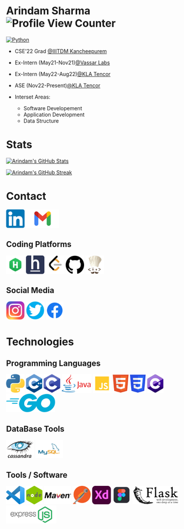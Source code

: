 # Arindam Sharma ![Profile View Counter](https://komarev.com/ghpvc/?username=arindamsharma)

<a href="https://readyplayer.me/gallery/63ad711bd16b67196c5806d8-FB3knHjpeg"><img src="https://readyplayerme-photobooth.s3.amazonaws.com/63ad711bd16b67196c5806d8/FB3knH.jpeg" alt="Python" style="height:250px;"/></a> 
<!-- [![Me](https://readyplayerme-photobooth.s3.amazonaws.com/63ad711bd16b67196c5806d8/FB3knH.jpeg)](https://readyplayer.me/gallery/63ad711bd16b67196c5806d8-FB3knHjpeg) -->

* CSE'22 Grad [@IIITDM Kancheepurem](https://iiitdm.ac.in)
* Ex-Intern (May21-Nov21)[@Vassar Labs](https://vassarlabs.com)
* Ex-Intern (May22-Aug22)[@KLA Tencor](https://kla.com)
* ASE (Nov22-Present)[@KLA Tencor](https://lnw.com)

* Interset Areas:
    * Software Developement
    * Application Development
    * Data Structure

# Stats
[![Arindam's GitHub Stats](https://github-readme-stats.vercel.app/api?username=arindamsharma&theme=blueberry)](https://github.com/anuraghazra/github-readme-stats/tree/master/themes)

[![Arindam's GitHub Streak](https://github-readme-streak-stats.herokuapp.com/?user=arindamsharma&theme=blueberry_duo)](https://github.com/DenverCoder1/github-readme-streak-stats)

<!-- [![Top Langs](https://github-readme-stats.vercel.app/api/top-langs/?username=ArindamSharma&layout=compact)](https://github.com/ArindamSharma/github-readme-stats) -->

<!-- [![Top Langs](https://github-readme-stats.vercel.app/api/top-langs/?username=ArindamSharma&langs_count=8)](https://github.com/ArindamSharma/github-readme-stats) -->

<!-- # Github Contributers
![GitHub Contributors Image](https://contrib.rocks/image?repo=arindamsharma/evolution-using-selection)
 -->

# Contact 
<!-- [![LinkedIn Connect](https://img.shields.io/badge/%20-Connect-black?color=14171A&labelColor=212121&logo=linkedin&logoColor=ffffff)](https://www.linkedin.com/in/arindamsharma18/)  -->

<a href="https://www.linkedin.com/in/arindamsharma18/"><img src="./img/contact/linkedin.png" alt="Python" style="height:50px;"/></a> 
<a href="mailto:arindamsharma1998@gmail.com"><img src="./img/contact/gmail.png" alt="Python" style="height:50px;"/></a>

## Coding Platforms

<a href="https://www.hackerrank.com/ArindamSharma"><img src="./img/contact/hackerrank.png" alt="hackerrank" style="height:50px;"/></a> 
<a href="https://www.hackerearth.com/@ArindamSharma"><img src="./img/contact/hackerearth.png" alt="hackerearth" style="height:50px;"/></a> 
<a href="https://leetcode.com/ArindamSharma/"><img src="./img/contact/leetcode.png" alt="leetcode" style="height:50px;"/></a> 
<a href="https://github.com/ArindamSharma"><img src="./img/contact/github.png" alt="girhub" style="height:50px;"/></a> 
<a href="https://www.codechef.com/users/arindam_s/"><img src="./img/contact/codechef.png" alt="codechef" style="height:50px;"/></a> 

## Social Media

<a href="https://www.instagram.com/arindam__s/"><img src="./img/contact/instagram.png" alt="instagram" style="height:50px;"/></a>
<a href="https://twitter.com/Arindam10400450"><img src="./img/contact/twitter.png" alt="twitter" style="height:50px;"/></a>
<a href="https://www.facebook.com/profile.php?id=100016351571912"><img src="./img/contact/facebook.png" alt="facebook" style="height:50px;"/></a>

# Technologies

## Programming Languages

<a href="#"><img src="./img/skill/python.png" alt="Python" style="height:50px;"/></a>
<a href="#"><img src="./img/skill/c++.png" alt="C++" style="height:50px;"/></a>
<a href="#"><img src="./img/skill/c.png" alt="C" style="height:50px;"/></a>
<a href="#"><img src="./img/skill/java2.png" alt="Java" style="height:50px;"/></a>
<a href="#"><img src="./img/skill/javascript.png" alt="Javascript" style="height:50px;"/></a>
<a href="#"><img src="./img/skill/html.png" alt="HTML" style="height:50px;"/></a>
<a href="#"><img src="./img/skill/css.png" alt="CSS" style="height:50px;"/></a>
<a href="#"><img src="./img/skill/cs.png" alt="C#" style="height:50px;"/></a>
<a href="#"><img src="./img/skill/go.png" alt="Go" style="height:50px;"/></a>

## DataBase Tools
<a href="#"><img src="./img/skill/cassandra.png" alt="Cassandra" style="height:50px;"/></a>
<a href="#"><img src="./img/skill/mysql.png" alt="Mysql" style="height:50px;"/></a>

## Tools / Software

<a href="#"><img src="./img/skill/vscode.png" alt="VScode" style="height:50px;"/></a>
<a href="#"><img src="./img/skill/nodejs.png" alt="Nodejs" style="height:50px;"/></a>
<a href="#"><img src="./img/skill/maven.png" alt="Maven" style="height:50px;"/></a>
<a href="#"><img src="./img/skill/postman.png" alt="Postman" style="height:50px;"/></a>
<a href="#"><img src="./img/skill/xd.png" alt="AdobeXD" style="height:50px;"/></a>
<a href="#"><img src="./img/skill/figma.png" alt="Figma" style="height:50px;"/></a>
<a href="#"><img src="./img/skill/flask.png" alt="Flask" style="height:50px;"/></a>
<a href="#"><img src="./img/skill/expressjs.png" alt="Expressjs" style="height:50px;"/></a>

<!--
**ArindamSharma/ArindamSharma** is a ✨ _special_ ✨ repository because its `README.md` (this file) appears on your GitHub profile.

Here are some ideas to get you started:

- 🔭 I’m currently working on ...
- 🌱 I’m currently learning ...
- 👯 I’m looking to collaborate on ...
- 🤔 I’m looking for help with ...
- 💬 Ask me about ...
- 📫 How to reach me: ...
- 😄 Pronouns: ...
- ⚡ Fun fact: ...
-->

<!-- ## 😂 Here is a random joke that'll make you laugh!
![Jokes Card](https://readme-jokes.vercel.app/api) -->


